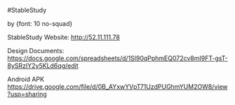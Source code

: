 #StableStudy 

by {font: 10 no-squad}

StableStudy Website: 
http://52.11.111.78

Design Documents: 
https://docs.google.com/spreadsheets/d/1Sl90qPphmEQ072cv8mI9FT-gsT-8ySRzIY2y5KLd6qg/edit

Android APK
https://drive.google.com/file/d/0B_AYxwYVpT71UzdPUGhmYUM2OW8/view?usp=sharing



